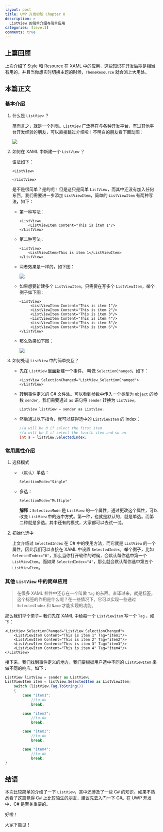 ```yaml
---
layout: post
title: UWP 开发初阶 Chapter 8
description: >
  ListView 的简单介绍与简单应用
categories: [level1]
comments: true
---
```


## 上篇回顾

上次介绍了 Style 和 Resource 在 XAML 中的应用，这些知识在开发后期是相当有用的，并且当你想实时切换主题的时候，`ThemeResource` 就会派上大用处。

## 本篇正文

### 基本介绍

1. 什么是 `ListView` ？

   简而言之，就是一个列表。`ListView` 广泛存在与各种开发平台，有过其他平台开发经验的朋友，可以直接跳过介绍啦！不明白的朋友看下面动图：

   ![][img1]

2. 如何在 XAML 中新建一个 `ListView` ？

   语法如下：

   ``` xaml
   <ListView>
   
   </ListView>
   ```

   是不是很简单？是的呢！但是这只是简单 `ListView`，而其中还没有加入任何东西。我们需要进一步添加 `ListViewItem`，简单的 `ListViewItem` 有两种写法，如下：

   * 第一种写法：

     ``` xaml
     <ListView>
         <ListViewItem Content="This is item 1"/>
     </ListView>
     ```

   * 第二种写法：

     ``` xaml
     <ListView>
         <ListViewItem>This is item 1</ListViewItem>
     </ListView>
     ```

   * 两者效果是一样的，如下图：

     ![][img2]

   * 如果想要新建多个 `ListViewItem`，只需要在写多个 `ListViewItem`，举个例子如下图：

     ``` xaml
     <ListView>
          <ListViewItem Content="This is item 1"/>
          <ListViewItem Content="This is item 2"/>
          <ListViewItem Content="This is item 3"/>
          <ListViewItem Content="This is item 4"/>
          <ListViewItem Content="This is item 5"/>
          <ListViewItem Content="This is item 6"/>
     </ListView>
     ```

   * 那么效果如下图：

     ![][img3]

3. 如何处理 `ListView` 中的简单交互？

   * 先在 `ListView` 里面新建一个事件， 叫做 `SelectionChanged`，如下：

     ``` xaml
     <ListView SelectionChanged="ListView_SelectionChanged">
     </ListView>
     ```

   * 转到事件定义的 C# 文件处。可以看到参数中传入一个类型为 `Object` 的参数 `sender`，我们需要通过 `as` 语句将 `sender` 转换为 `ListView`。

     ``` c#
     ListView listView = sender as ListView;
     ```

   * 然后通过以下指令，就可以获得选中的 `ListViewItem` 的 Index：

     ``` c#
     //a will be 0 if select the first item
     //a will be 3 if select the fourth item and so on
     int a = listView.SelectedIndex;
     ```

### 常用属性介绍

1. 选择模式

   * （默认）单选：

     ``` xaml
     SelectionMode="Single"
     ```

   * 多选：

     ``` xaml
     SelectionMode="Multiple"
     ```

     **解释：**`SelectionMode` 是 `ListView` 的一个属性，通过更改这个属性，可以改变 `ListView` 中的选中方式。第一种，也就是默认的，就是单选。而第二种就是多选。其中还有的模式，大家都可以去试一试。

2. 初始化选中

   上文介绍过 `SelectedIndex` 在 C# 中的使用方法，而它就是 `ListView` 的一个属性，因此我们可以直接在 XAML 中设置 `SelectedIndex`，举个例子，比如 `SelectedIndex="0"`，那么当你打开软件的时候，会默认帮你选中第一个 `ListViewItem`。而如果 `SelectedIndex="4"`，那么就会默认帮你选中第五个 `ListViewItem`。

### 其他 `ListView` 中的简单应用

> 在很多 XAML 控件中还存在一个叫做 `Tag` 的东西。直译过来，就是标签。这个标签的作用是什么呢？在一些情况下，它可以实现一些通过 `SelectedIndex` 和 `Name` 才能实现的功能。

那么我们举个栗子~ 我们先在 XAML 中给每一个 `ListViewItem` 写一个 `Tag` ，如下：

``` xaml
<ListView SelectionChanged="ListView_SelectionChanged">
    <ListViewItem Content="This is item 1" Tag="item1"/>
    <ListViewItem Content="This is item 2" Tag="item2"/>
    <ListViewItem Content="This is item 3" Tag="item3"/>
    <ListViewItem Content="This is item 4" Tag="item4"/>
</ListView>
```

接下来，我们找到事件定义的地方，我们要根据用户选中不同的 `ListViewItem` 来做不同的响应。如下：

``` c#
ListView listView = sender as ListView;
ListViewItem item = listView.SelectedItem as ListViewItem;
	switch (listView.Tag.ToString())
	{
		case "item1":
			//to-do
			break;
            
		case "item2":
			//to-do
			break;

		case "item3":
			//to-do
			break;

		case "item4":
			//to-do
			break;
}
```

## 结语

本次比较简单的介绍了一下 `ListView`，其中还涉及了一些 C# 的知识。如果不熟悉看了这篇觉得 C# 上比较陌生的朋友，建议先去入门一下 C#。在 UWP 开发中，C# 是至关重要的。



好啦！

大家下篇见！



[img1]: https://rawgit.com/totoroyyb/UWP-Develop-Tutorial/master/pic/level1/chapter8/1.gif
[img2]: https://rawgit.com/totoroyyb/UWP-Develop-Tutorial/master/pic/level1/chapter8/2.png
[img3]: https://rawgit.com/totoroyyb/UWP-Develop-Tutorial/master/pic/level1/chapter8/3.png